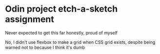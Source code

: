 # Odin project etch-a-sketch assignment

Never expected to get this far honestly, proud of myself

No, I didn't use flexbox to make a grid when CSS grid exists, despite 
being warned not to because I think it's dumb
